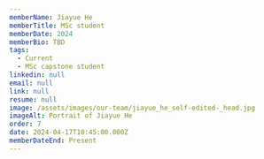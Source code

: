 ```yaml
---
memberName: Jiayue He
memberTitle: MSc student
memberDate: 2024
memberBio: TBD
tags:
  - Current
  - MSc capstone student
linkedin: null
email: null
link: null
resume: null
image: /assets/images/our-team/jiayue_he_self-edited-_head.jpg
imageAlt: Portrait of Jiayue He
order: 7
date: 2024-04-17T10:45:00.000Z
memberDateEnd: Present
---
```

